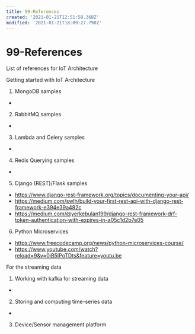 ```yaml
---
title: 99-References
created: '2021-01-21T12:51:58.368Z'
modified: '2021-01-21T18:09:27.790Z'
---
```


# 99-References

List of references for IoT Architecture

Getting started with IoT Architecture
1. MongoDB samples
* 
2. RabbitMQ samples
*
3. Lambda and Celery samples
*
4. Redis Querying samples
*
5. Django (REST)/Flask samples
* https://www.django-rest-framework.org/topics/documenting-your-api/
* https://medium.com/swlh/build-your-first-rest-api-with-django-rest-framework-e394e39a482c
* https://medium.com/@yerkebulan199/django-rest-framework-drf-token-authentication-with-expires-in-a05c1d2b7e05
6. Python Microservices
* https://www.freecodecamp.org/news/python-microservices-course/
* https://www.youtube.com/watch?reload=9&v=0iB5IPoTDts&feature=youtu.be

For the streaming data
1. Working with kafka for streaming data
*
2. Storing and computing time-series data
*
3. Device/Sensor management platform



